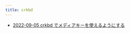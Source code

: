 ```yaml
---
title: crkbd
---
```



- [2022-09-05 crkbd でメディアキーを使えるようにする](./../../../../d/2022/09/05/crkbd_でメディアキーを使えるようにする.md)




